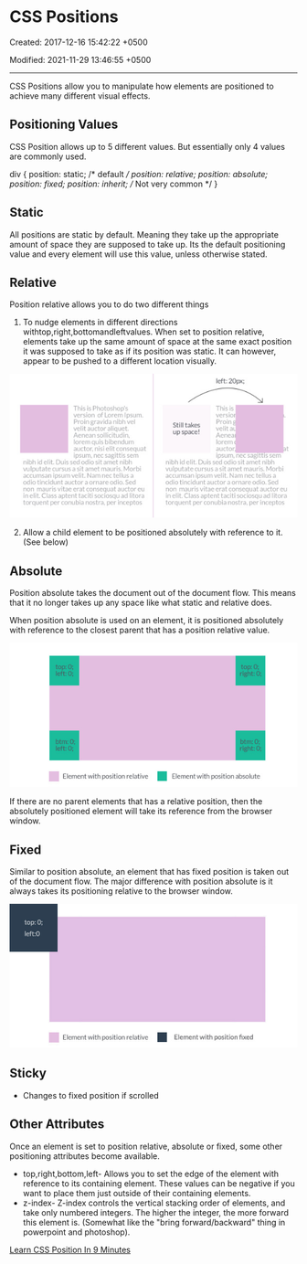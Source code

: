 # CSS Positions

Created: 2017-12-16 15:42:22 +0500

Modified: 2021-11-29 13:46:55 +0500

---

CSS Positions allow you to manipulate how elements are positioned to achieve many different visual effects.

## Positioning Values

CSS Position allows up to 5 different values. But essentially only 4 values are commonly used.

div {
position: static; /* default */
position: relative;
position: absolute;
position: fixed;
position: inherit; /* Not very common */
}

## Static

All positions are static by default. Meaning they take up the appropriate amount of space they are supposed to take up. Its the default positioning value and every element will use this value, unless otherwise stated.

## Relative

Position relative allows you to do two different things

1.  To nudge elements in different directions withtop,right,bottomandleftvalues.
    When set to position relative, elements take up the same amount of space at the same exact position it was supposed to take as if its position was static.
    It can however, appear to be pushed to a different location visually.

![](media/CSS-Intro_CSS-Positions-image1.jpg)

2.  Allow a child element to be positioned absolutely with reference to it. (See below)

## Absolute

Position absolute takes the document out of the document flow. This means that it no longer takes up any space like what static and relative does.

When position absolute is used on an element, it is positioned absolutely with reference to the closest parent that has a position relative value.

![image](media/CSS-Intro_CSS-Positions-image2.jpg)

If there are no parent elements that has a relative position, then the absolutely positioned element will take its reference from the browser window.

## Fixed

Similar to position absolute, an element that has fixed position is taken out of the document flow. The major difference with position absolute is it always takes its positioning relative to the browser window.

![image](media/CSS-Intro_CSS-Positions-image3.jpg)

## Sticky
-   Changes to fixed position if scrolled

## Other Attributes

Once an element is set to position relative, absolute or fixed, some other positioning attributes become available.
-   top,right,bottom,left- Allows you to set the edge of the element with reference to its containing element. These values can be negative if you want to place them just outside of their containing elements.
-   z-index- Z-index controls the vertical stacking order of elements, and take only numbered integers. The higher the integer, the more forward this element is. (Somewhat like the "bring forward/backward" thing in powerpoint and photoshop).

[Learn CSS Position In 9 Minutes](https://www.youtube.com/watch?v=jx5jmI0UlXU)

